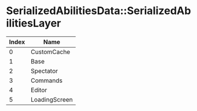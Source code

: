 # SerializedAbilitiesData::SerializedAbilitiesLayer

Index | Name
--- | ---
0 | CustomCache
1 | Base
2 | Spectator
3 | Commands
4 | Editor
5 | LoadingScreen